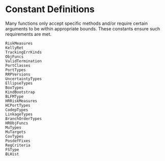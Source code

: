 # Constant Definitions

Many functions only accept specific methods and/or require certain arguments to be within appropriate bounds. These constants ensure such requirements are met.

```@docs
RiskMeasures
KellyRet
TrackingErrKinds
ObjFuncs
ValidTermination
PortClasses
PortTypes
RRPVersions
UncertaintyTypes
EllipseTypes
BoxTypes
KindBootstrap
BLFMType
HRRiskMeasures
HCPortTypes
CodepTypes
LinkageTypes
BranchOrderTypes
HRObjFuncs
MuTypes
MuTargets
CovTypes
PosdefFixes
RegCriteria
FSType
BLHist
```
